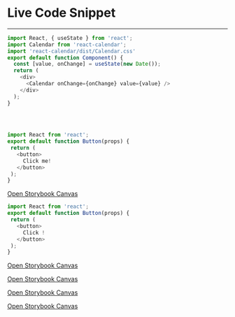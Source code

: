 
# Live Code Snippet 

---

```javascript  
import React, { useState } from 'react';
import Calendar from 'react-calendar';
import 'react-calendar/dist/Calendar.css'
export default function Component() {
  const [value, onChange] = useState(new Date());
  return (
    <div> 
      <Calendar onChange={onChange} value={value} />
    </div>
  );
}
  
```

```javascript  
  
```

```javascript  
import React from 'react';
export default function Button(props) {
 return (
   <button>
     Click me!
   </button>
 );
}  
```

  
[Open Storybook Canvas](https://6195b518b76f57003aa69b4c-ynczzfqqyq.chromatic.com?path=%2Fstory%2Fbuttons-button--loading-state&addons=1&stories=0&panel=true&nav=false)  


```javascript  
import React from 'react';
export default function Button(props) {
 return (
   <button>
     Click !
   </button>
 );
}  
```

  
[Open Storybook Canvas](https://6195b518b76f57003aa69b4c-ynczzfqqyq.chromatic.com/iframe.html?id=buttons-buttongroup--primary-color&full=1&addons=0&stories=0&panel=false&nav=false&viewMode=story)  


  
[Open Storybook Canvas](https://6195b518b76f57003aa69b4c-ynczzfqqyq.chromatic.com?path=%2Fdocs%2Fbuttons-button--primary-color&addons=1&stories=0&panel=true&nav=false)  


  
[Open Storybook Canvas](https://6195b518b76f57003aa69b4c-ynczzfqqyq.chromatic.com?path=%2Fstory%2Fbuttons-button--loading-state&addons=1&stories=0&panel=true&nav=false)  


  
[Open Storybook Canvas](https://6195b518b76f57003aa69b4c-ynczzfqqyq.chromatic.com/iframe.html?id=feedback-banners--default&full=1&addons=0&stories=0&panel=false&nav=false&viewMode=story)  


```javascript  
  
```